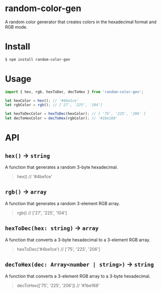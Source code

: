 # random-color-gen

A random color generator that creates colors in the hexadecimal format and RGB mode.

# Install

```sh
$ npm install random-color-gen
```

# Usage

```js
import { hex, rgb, hexToDec, decToHex } from 'random-color-gen';

let hexColor = hex(); // '#4be1ce'
let rgbColor = rgb(); // ['27', '225', '104']

let hexToDecColor = hexToDec(hexColor); // [ '75', '225', '206' ]
let decToHexColor = decToHex(rgbColor); // '#1be168'
```

# API

## `hex()` -> `string`

A function that generates a random 3-byte hexadecimal.

> hex() // '#4be1ce'

## `rgb()` -> `array`

A function that generates a random 3-element RGB array.

> rgb() // ['27', '225', '104']

## `hexToDec(hex: string)` -> `array`

A function that converts a 3-byte hexadecimal to a 3-element RGB array.

> hexToDec('#4be1ce') // ['75', '225', '206']

## `decToHex(dec: Array<number | string>)` -> `string`

A function that converts a 3-element RGB array to a 3-byte hexadecimal.

> decToHex(['75', '225', '206']) // '#1be168'

